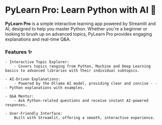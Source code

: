 # PyLearn Pro: Learn Python with AI 🚀

**PyLearn Pro** is a simple interactive learning app powered by Streamlit and AI, designed to help you master Python. Whether you're a beginner or looking to brush up on advanced topics, PyLearn Pro provides engaging explanations and real-time Q&A.

### Features ✨

    - Interactive Topic Explorer:
        - Covers topics ranging from Python, Machine and Deep Learning basics to advanced libraries with their individual subtopics.

    - AI-Driven Explanations:
        - Powered by the Ollama AI model, providing clear and concise - - - Python explanations with examples.

    - Q&A Mentor:
        - Ask Python-related questions and receive instant AI-powered responses.

    - User-Friendly Interface:
        Built with Streamlit, offering a smooth, interactive experience.
